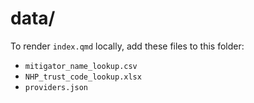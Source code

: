 # data/

To render `index.qmd` locally, add these files to this folder:

* `mitigator_name_lookup.csv`
* `NHP_trust_code_lookup.xlsx`
* `providers.json`
